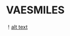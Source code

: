 # VAESMILES
 ！[alt text](http://github.com/veroniquechereau/VAESMILES/blob/main/molecules/CN1CCCC1N.png)
